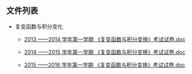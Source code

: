 

## 文件列表

- 复变函数与积分变化

    - [2013 ——2014 学年第一学期 《复变函数与积分变换》考试试卷.doc](https://github.com/bjut-swift/BJUT-Helper/raw/master/%E5%A4%8D%E5%8F%98%E5%87%BD%E6%95%B0%E4%B8%8E%E7%A7%AF%E5%88%86%E5%8F%98%E5%8C%96/2013%20%E2%80%94%E2%80%942014%20%E5%AD%A6%E5%B9%B4%E7%AC%AC%E4%B8%80%E5%AD%A6%E6%9C%9F%20%E3%80%8A%E5%A4%8D%E5%8F%98%E5%87%BD%E6%95%B0%E4%B8%8E%E7%A7%AF%E5%88%86%E5%8F%98%E6%8D%A2%E3%80%8B%E8%80%83%E8%AF%95%E8%AF%95%E5%8D%B7.doc)

    - [2014 ——2015 学年第一学期 《复变函数与积分变换》考试试卷.doc](https://github.com/bjut-swift/BJUT-Helper/raw/master/%E5%A4%8D%E5%8F%98%E5%87%BD%E6%95%B0%E4%B8%8E%E7%A7%AF%E5%88%86%E5%8F%98%E5%8C%96/2014%20%E2%80%94%E2%80%942015%20%E5%AD%A6%E5%B9%B4%E7%AC%AC%E4%B8%80%E5%AD%A6%E6%9C%9F%20%E3%80%8A%E5%A4%8D%E5%8F%98%E5%87%BD%E6%95%B0%E4%B8%8E%E7%A7%AF%E5%88%86%E5%8F%98%E6%8D%A2%E3%80%8B%E8%80%83%E8%AF%95%E8%AF%95%E5%8D%B7.doc)

    - [2015 ——2016 学年第一学期 《复变函数与积分变换》考试试卷.doc](https://github.com/bjut-swift/BJUT-Helper/raw/master/%E5%A4%8D%E5%8F%98%E5%87%BD%E6%95%B0%E4%B8%8E%E7%A7%AF%E5%88%86%E5%8F%98%E5%8C%96/2015%20%E2%80%94%E2%80%942016%20%E5%AD%A6%E5%B9%B4%E7%AC%AC%E4%B8%80%E5%AD%A6%E6%9C%9F%20%E3%80%8A%E5%A4%8D%E5%8F%98%E5%87%BD%E6%95%B0%E4%B8%8E%E7%A7%AF%E5%88%86%E5%8F%98%E6%8D%A2%E3%80%8B%E8%80%83%E8%AF%95%E8%AF%95%E5%8D%B7.doc)

